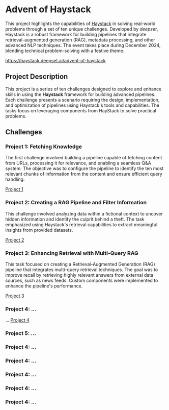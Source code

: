 # **Advent of Haystack**

This project highlights the capabilities of [Haystack](https://haystack.deepset.ai/) in solving real-world problems through a set of ten unique challenges. Developed by *deepset*, Haystack is a robust framework for building pipelines that integrate retrieval-augmented generation (RAG), metadata processing, and other advanced NLP techniques. The event takes place during December 2024, blending technical problem-solving with a festive theme.

https://haystack.deepset.ai/advent-of-haystack

## **Project Description**

This project is a series of ten challenges designed to explore and enhance skills in using the **Haystack** framework for building advanced pipelines. Each challenge presents a scenario requiring the design, implementation, and optimization of pipelines using Haystack's tools and capabilities. The tasks focus on leveraging components from HayStack to solve practical problems.

## **Challenges**

### **Project 1: Fetching Knowledge**
The first challenge involved building a pipeline capable of fetching content from URLs, processing it for relevance, and enabling a seamless Q&A system. The objective was to configure the pipeline to identify the ten most relevant chunks of information from the content and ensure efficient query handling.

[Project 1](./1_Advent_of_Haystack_Enhancing_Pipeline.ipynb)

### **Project 2: Creating a RAG Pipeline and Filter Information**
This challenge involved analyzing data within a fictional context to uncover hidden information and identify the culprit behind a theft. The task emphasized using Haystack's retrieval capabilities to extract meaningful insights from provided datasets.

[Project 2](./2_Challenge_Haystack_Advent_Weaviate_Day.ipynb)

### **Project 3: Enhancing Retrieval with Multi-Query RAG**
This task focused on creating a Retrieval-Augmented Generation (RAG) pipeline that integrates multi-query retrieval techniques. The goal was to improve recall by retrieving highly relevant answers from external data sources, such as news feeds. Custom components were implemented to enhance the pipeline's performance.

[Project 3](./3_Advent_of_Haystack_Multi_Query_Retrieval.ipynb)

### **Project 4: ...**
...
[Project 4](./...)

### **Project 5: ...**

### **Project 4: ...**

### **Project 4: ...**

### **Project 4: ...**

### **Project 4: ...**

### **Project 4: ...**